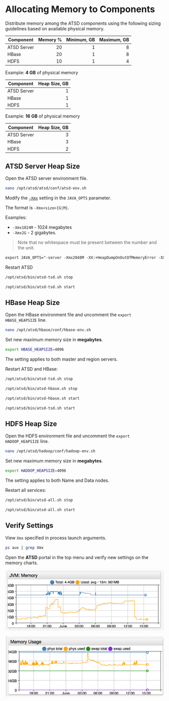 # Allocating Memory to Components

Distribute memory among the ATSD components using the following sizing guidelines based on available physical memory.

Component | Memory % | Minimum, GB | Maximum, GB
---|---:|---:|---:
ATSD Server | 20 | 1 | 8
HBase | 20 | 1 | 8
HDFS | 10 | 1 | 4

Example: **4 GB** of physical memory

Component | Heap Size, GB
---|---:
ATSD Server | 1
HBase | 1
HDFS | 1

Example: **16 GB** of physical memory

Component | Heap Size, GB
---|---:
ATSD Server | 3
HBase | 3
HDFS | 2

## ATSD Server Heap Size

Open the ATSD server environment file.

```sh
nano /opt/atsd/atsd/conf/atsd-env.sh
```

Modify the [`-Xmx`](https://docs.oracle.com/cd/E13150_01/jrockit_jvm/jrockit/jrdocs/refman/optionX.html) setting in the `JAVA_OPTS` parameter.

The format is `-Xmx<size>{G|M}`.

Examples:

* `-Xmx1024M` - 1024 megabytes
* `-Xmx2G` - 2 gigabytes.

> Note that no whitespace must be present between the number and the unit.

```txt
export JAVA_OPTS="-server -Xmx2048M -XX:+HeapDumpOnOutOfMemoryError -XX:HeapDumpPath="$atsd_home"/logs"
```

Restart ATSD

```sh
/opt/atsd/bin/atsd-tsd.sh stop
```

```sh
/opt/atsd/bin/atsd-tsd.sh start
```

## HBase Heap Size

Open the HBase environment file and uncomment the `export HBASE_HEAPSIZE` line.

```sh
nano /opt/atsd/hbase/conf/hbase-env.sh
```

Set new maximum memory size in **megabytes**.

```sh
export HBASE_HEAPSIZE=4096
```

The setting applies to both master and region servers.

Restart ATSD and HBase:

```sh
/opt/atsd/bin/atsd-tsd.sh stop
```

```sh
/opt/atsd/bin/atsd-hbase.sh stop
```

```sh
/opt/atsd/bin/atsd-hbase.sh start
```

```sh
/opt/atsd/bin/atsd-tsd.sh start
```

## HDFS Heap Size

Open the HDFS environment file and uncomment the `export HADOOP_HEAPSIZE` line.

```sh
nano /opt/atsd/hadoop/conf/hadoop-env.sh
```

Set new maximum memory size in **megabytes**.

```sh
export HADOOP_HEAPSIZE=4096
```

The setting applies to both Name and Data nodes.

Restart all services:

```sh
/opt/atsd/bin/atsd-all.sh stop
```

```sh
/opt/atsd/bin/atsd-all.sh start
```

## Verify Settings

View `Xmx` specified in process launch arguments.

```sh
ps aux | grep Xmx
```

Open the **ATSD** portal in the top menu and verify new settings on the memory charts.

![](./images/portal_jvm_memory.png)

![](./images/portal_server_memory.png)
